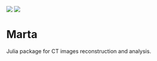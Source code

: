 [![](https://img.shields.io/badge/docs-stable-blue.svg)](https://HomodyneCT.github.io/Marta/stable)
[![](https://img.shields.io/badge/docs-dev-blue.svg)](https://HomodyneCT.github.io/Marta/dev)

# **Marta**

Julia package for CT images reconstruction and analysis.
